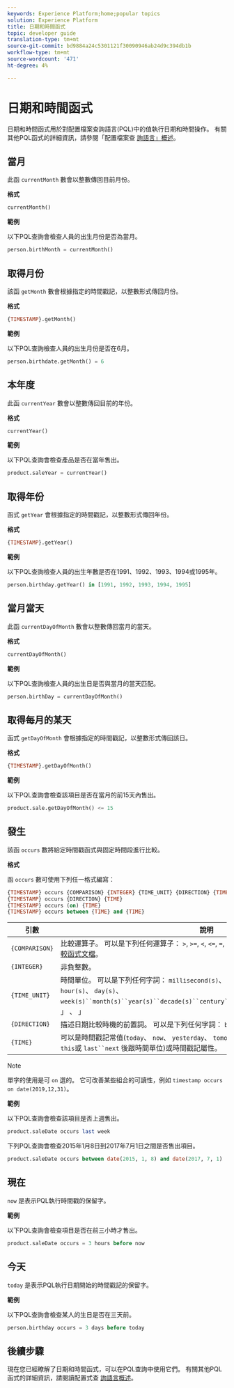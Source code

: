 ```yaml
---
keywords: Experience Platform;home;popular topics
solution: Experience Platform
title: 日期和時間函式
topic: developer guide
translation-type: tm+mt
source-git-commit: bd9884a24c5301121f30090946ab24d9c394db1b
workflow-type: tm+mt
source-wordcount: '471'
ht-degree: 4%

---
```



# 日期和時間函式

日期和時間函式用於對配置檔案查詢語言(PQL)中的值執行日期和時間操作。 有關其他PQL函式的詳細資訊，請參閱「配置檔案查 [詢語言」概述](./overview.md)。

## 當月

此函 `currentMonth` 數會以整數傳回目前月份。

**格式**

```sql
currentMonth()
```

**範例**

以下PQL查詢會檢查人員的出生月份是否為當月。

```sql
person.birthMonth = currentMonth()
```

## 取得月份

該函 `getMonth` 數會根據指定的時間戳記，以整數形式傳回月份。

**格式**

```sql
{TIMESTAMP}.getMonth()
```

**範例**

以下PQL查詢檢查人員的出生月份是否在6月。

```sql
person.birthdate.getMonth() = 6
```

## 本年度

此函 `currentYear` 數會以整數傳回目前的年份。

**格式**

```sql
currentYear()
```

**範例**

以下PQL查詢會檢查產品是否在當年售出。

```sql
product.saleYear = currentYear()
```

## 取得年份

函式 `getYear` 會根據指定的時間戳記，以整數形式傳回年份。

**格式**

```sql
{TIMESTAMP}.getYear()
```

**範例**

以下PQL查詢檢查人員的出生年數是否在1991、1992、1993、1994或1995年。

```sql
person.birthday.getYear() in [1991, 1992, 1993, 1994, 1995]
```

## 當月當天

此函 `currentDayOfMonth` 數會以整數傳回當月的當天。

**格式**

```sql
currentDayOfMonth()
```

**範例**

以下PQL查詢檢查人員的出生日是否與當月的當天匹配。

```sql
person.birthDay = currentDayOfMonth()
```

## 取得每月的某天

函式 `getDayOfMonth` 會根據指定的時間戳記，以整數形式傳回該日。

**格式**

```sql
{TIMESTAMP}.getDayOfMonth()
```

**範例**

以下PQL查詢會檢查該項目是否在當月的前15天內售出。

```sql
product.sale.getDayOfMonth() <= 15
```

## 發生

該函 `occurs` 數將給定時間戳函式與固定時間段進行比較。

**格式**

函 `occurs` 數可使用下列任一格式編寫：

```sql
{TIMESTAMP} occurs {COMPARISON} {INTEGER} {TIME_UNIT} {DIRECTION} {TIME}
{TIMESTAMP} occurs {DIRECTION} {TIME}
{TIMESTAMP} occurs (on) {TIME}
{TIMESTAMP} occurs between {TIME} and {TIME}
```

| 引數 | 說明 |
| --------- | ----------- |
| `{COMPARISON}` | 比較運算子。 可以是下列任何運算子： `>`, `>=`, `<`, `<=`, `=`, `!=`有關比較函式的更多資訊，請參見比 [較函式文檔](./comparison-functions.md)。 |
| `{INTEGER}` | 非負整數。 |
| `{TIME_UNIT}` | 時間單位。 可以是下列任何字詞： `millisecond(s)`、 、 `second(s)`、 、 `minute(s)`、 、 `hour(s)`、 `day(s)`、 `week(s)``month(s)``year(s)``decade(s)``century``centuries``millennium``millennia`、 」 、 」 |
| `{DIRECTION}` | 描述日期比較時機的前置詞。 可以是下列任何字詞： `before`, `after`, `from` |
| `{TIME}` | 可以是時間戳記常值(`today`、 `now`、 `yesterday`、 `tomorrow`)、相對時間單位(時間單位之一、 `this`或 `last``next` 後跟時間單位)或時間戳記屬性。 |

>[!NOTE]
>
>單字的使用是可 `on` 選的。 它可改善某些組合的可讀性，例如 `timestamp occurs on date(2019,12,31)`。

**範例**

以下PQL查詢會檢查該項目是否上週售出。

```sql
product.saleDate occurs last week
```

下列PQL查詢會檢查2015年1月8日到2017年7月1日之間是否售出項目。

```sql
product.saleDate occurs between date(2015, 1, 8) and date(2017, 7, 1)
```

## 現在

`now` 是表示PQL執行時間戳的保留字。

**範例**

以下PQL查詢會檢查項目是否在前三小時才售出。

```sql
product.saleDate occurs = 3 hours before now
```

## 今天

`today` 是表示PQL執行日期開始的時間戳記的保留字。

**範例**

以下PQL查詢會檢查某人的生日是否在三天前。

```sql
person.birthday occurs = 3 days before today
```

## 後續步驟

現在您已經瞭解了日期和時間函式，可以在PQL查詢中使用它們。 有關其他PQL函式的詳細資訊，請閱讀配置式查 [詢語言概述](./overview.md)。
